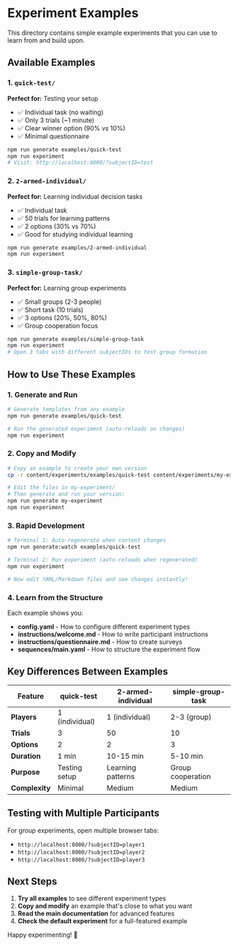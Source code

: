 # Experiment Examples

This directory contains simple example experiments that you can use to learn from and build upon.

## Available Examples

### 1. `quick-test/`
**Perfect for:** Testing your setup
- ✅ Individual task (no waiting)
- ✅ Only 3 trials (~1 minute)
- ✅ Clear winner option (90% vs 10%)
- ✅ Minimal questionnaire

```bash
npm run generate examples/quick-test
npm run experiment
# Visit: http://localhost:8000/?subjectID=test
```

### 2. `2-armed-individual/`
**Perfect for:** Learning individual decision tasks
- ✅ Individual task
- ✅ 50 trials for learning patterns
- ✅ 2 options (30% vs 70%)
- ✅ Good for studying individual learning

```bash
npm run generate examples/2-armed-individual
npm run experiment
```

### 3. `simple-group-task/`
**Perfect for:** Learning group experiments
- ✅ Small groups (2-3 people)
- ✅ Short task (10 trials)
- ✅ 3 options (20%, 50%, 80%)
- ✅ Group cooperation focus

```bash
npm run generate examples/simple-group-task
npm run experiment
# Open 3 tabs with different subjectIDs to test group formation
```

## How to Use These Examples

### 1. Generate and Run
```bash
# Generate templates from any example
npm run generate examples/quick-test

# Run the generated experiment (auto-reloads on changes)
npm run experiment
```

### 2. Copy and Modify
```bash
# Copy an example to create your own version
cp -r content/experiments/examples/quick-test content/experiments/my-experiment

# Edit the files in my-experiment/
# Then generate and run your version:
npm run generate my-experiment
npm run experiment
```

### 3. Rapid Development
```bash
# Terminal 1: Auto-regenerate when content changes
npm run generate:watch examples/quick-test

# Terminal 2: Run experiment (auto-reloads when regenerated)
npm run experiment

# Now edit YAML/Markdown files and see changes instantly!
```

### 4. Learn from the Structure

Each example shows you:
- **config.yaml** - How to configure different experiment types
- **instructions/welcome.md** - How to write participant instructions
- **instructions/questionnaire.md** - How to create surveys
- **sequences/main.yaml** - How to structure the experiment flow

## Key Differences Between Examples

| Feature | quick-test | 2-armed-individual | simple-group-task |
|---------|------------|-------------------|------------------|
| **Players** | 1 (individual) | 1 (individual) | 2-3 (group) |
| **Trials** | 3 | 50 | 10 |
| **Options** | 2 | 2 | 3 |
| **Duration** | 1 min | 10-15 min | 5-10 min |
| **Purpose** | Testing setup | Learning patterns | Group cooperation |
| **Complexity** | Minimal | Medium | Medium |

## Testing with Multiple Participants

For group experiments, open multiple browser tabs:
- `http://localhost:8000/?subjectID=player1`
- `http://localhost:8000/?subjectID=player2`
- `http://localhost:8000/?subjectID=player3`

## Next Steps

1. **Try all examples** to see different experiment types
2. **Copy and modify** an example that's close to what you want
3. **Read the main documentation** for advanced features
4. **Check the default experiment** for a full-featured example

Happy experimenting! 🎉